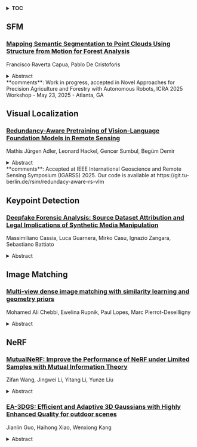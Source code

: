 <details>
  <summary><b>TOC</b></summary>
  <ol>
    <li><a href=#sfm>SFM</a></li>
      <ul>
        <li><a href=#Mapping-Semantic-Segmentation-to-Point-Clouds-Using-Structure-from-Motion-for-Forest-Analysis>Mapping Semantic Segmentation to Point Clouds Using Structure from Motion for Forest Analysis</a></li>
      </ul>
    </li>
    <li><a href=#visual-localization>Visual Localization</a></li>
      <ul>
        <li><a href=#Redundancy-Aware-Pretraining-of-Vision-Language-Foundation-Models-in-Remote-Sensing>Redundancy-Aware Pretraining of Vision-Language Foundation Models in Remote Sensing</a></li>
      </ul>
    </li>
    <li><a href=#keypoint-detection>Keypoint Detection</a></li>
      <ul>
        <li><a href=#Deepfake-Forensic-Analysis:-Source-Dataset-Attribution-and-Legal-Implications-of-Synthetic-Media-Manipulation>Deepfake Forensic Analysis: Source Dataset Attribution and Legal Implications of Synthetic Media Manipulation</a></li>
      </ul>
    </li>
    <li><a href=#image-matching>Image Matching</a></li>
      <ul>
        <li><a href=#Multi-view-dense-image-matching-with-similarity-learning-and-geometry-priors>Multi-view dense image matching with similarity learning and geometry priors</a></li>
      </ul>
    </li>
    <li><a href=#nerf>NeRF</a></li>
      <ul>
        <li><a href=#MutualNeRF:-Improve-the-Performance-of-NeRF-under-Limited-Samples-with-Mutual-Information-Theory>MutualNeRF: Improve the Performance of NeRF under Limited Samples with Mutual Information Theory</a></li>
        <li><a href=#EA-3DGS:-Efficient-and-Adaptive-3D-Gaussians-with-Highly-Enhanced-Quality-for-outdoor-scenes>EA-3DGS: Efficient and Adaptive 3D Gaussians with Highly Enhanced Quality for outdoor scenes</a></li>
      </ul>
    </li>
  </ol>
</details>

## SFM  

### [Mapping Semantic Segmentation to Point Clouds Using Structure from Motion for Forest Analysis](http://arxiv.org/abs/2505.10751)  
Francisco Raverta Capua, Pablo De Cristoforis  
<details>  
  <summary>Abstract</summary>  
  <ol>  
    Although the use of remote sensing technologies for monitoring forested environments has gained increasing attention, publicly available point cloud datasets remain scarce due to the high costs, sensor requirements, and time-intensive nature of their acquisition. Moreover, as far as we are aware, there are no public annotated datasets generated through Structure From Motion (SfM) algorithms applied to imagery, which may be due to the lack of SfM algorithms that can map semantic segmentation information into an accurate point cloud, especially in a challenging environment like forests.   In this work, we present a novel pipeline for generating semantically segmented point clouds of forest environments. Using a custom-built forest simulator, we generate realistic RGB images of diverse forest scenes along with their corresponding semantic segmentation masks. These labeled images are then processed using modified open-source SfM software capable of preserving semantic information during 3D reconstruction. The resulting point clouds provide both geometric and semantic detail, offering a valuable resource for training and evaluating deep learning models aimed at segmenting real forest point clouds obtained via SfM.  
  </ol>  
</details>  
**comments**: Work in progress, accepted in Novel Approaches for Precision
  Agriculture and Forestry with Autonomous Robots, ICRA 2025 Workshop - May 23,
  2025 - Atlanta, GA  
  
  



## Visual Localization  

### [Redundancy-Aware Pretraining of Vision-Language Foundation Models in Remote Sensing](http://arxiv.org/abs/2505.11121)  
Mathis Jürgen Adler, Leonard Hackel, Gencer Sumbul, Begüm Demir  
<details>  
  <summary>Abstract</summary>  
  <ol>  
    The development of foundation models through pretraining of vision-language models (VLMs) has recently attracted great attention in remote sensing (RS). VLM pretraining aims to learn image and language alignments from a large number of image-text pairs. Each pretraining image is often associated with multiple captions containing redundant information due to repeated or semantically similar phrases, resulting in increased pretraining and inference time. To overcome this, we introduce a weighted feature aggregation (WFA) strategy for VLM pretraining in RS. Our strategy aims to extract and exploit complementary information from multiple captions per image while reducing redundancies through feature aggregation with importance weighting. To calculate adaptive importance weights for different captions of each image, we propose two techniques: (i) non-parametric uniqueness and (ii) learning-based attention. In the first technique, importance weights are calculated based on the bilingual evaluation understudy (BLEU) scores of the captions to emphasize unique sentences and reduce the influence of repetitive ones. In the second technique, importance weights are learned through an attention mechanism instead of relying on hand-crafted features. The effectiveness of the proposed WFA strategy with the two techniques is analyzed in terms of downstream performance on text-to-image retrieval in RS. Experimental results show that the proposed strategy enables efficient and effective pretraining of VLMs in RS. Based on the experimental analysis, we derive guidelines for selecting appropriate techniques depending on downstream task requirements and resource constraints. The code of this work is publicly available at https://git.tu-berlin.de/rsim/redundacy-aware-rs-vlm.  
  </ol>  
</details>  
**comments**: Accepted at IEEE International Geoscience and Remote Sensing
  Symposium (IGARSS) 2025. Our code is available at
  https://git.tu-berlin.de/rsim/redundacy-aware-rs-vlm  
  
  



## Keypoint Detection  

### [Deepfake Forensic Analysis: Source Dataset Attribution and Legal Implications of Synthetic Media Manipulation](http://arxiv.org/abs/2505.11110)  
Massimiliano Cassia, Luca Guarnera, Mirko Casu, Ignazio Zangara, Sebastiano Battiato  
<details>  
  <summary>Abstract</summary>  
  <ol>  
    Synthetic media generated by Generative Adversarial Networks (GANs) pose significant challenges in verifying authenticity and tracing dataset origins, raising critical concerns in copyright enforcement, privacy protection, and legal compliance. This paper introduces a novel forensic framework for identifying the training dataset (e.g., CelebA or FFHQ) of GAN-generated images through interpretable feature analysis. By integrating spectral transforms (Fourier/DCT), color distribution metrics, and local feature descriptors (SIFT), our pipeline extracts discriminative statistical signatures embedded in synthetic outputs. Supervised classifiers (Random Forest, SVM, XGBoost) achieve 98-99% accuracy in binary classification (real vs. synthetic) and multi-class dataset attribution across diverse GAN architectures (StyleGAN, AttGAN, GDWCT, StarGAN, and StyleGAN2). Experimental results highlight the dominance of frequency-domain features (DCT/FFT) in capturing dataset-specific artifacts, such as upsampling patterns and spectral irregularities, while color histograms reveal implicit regularization strategies in GAN training. We further examine legal and ethical implications, showing how dataset attribution can address copyright infringement, unauthorized use of personal data, and regulatory compliance under frameworks like GDPR and California's AB 602. Our framework advances accountability and governance in generative modeling, with applications in digital forensics, content moderation, and intellectual property litigation.  
  </ol>  
</details>  
  
  



## Image Matching  

### [Multi-view dense image matching with similarity learning and geometry priors](http://arxiv.org/abs/2505.11264)  
Mohamed Ali Chebbi, Ewelina Rupnik, Paul Lopes, Marc Pierrot-Deseilligny  
<details>  
  <summary>Abstract</summary>  
  <ol>  
    We introduce MV-DeepSimNets, a comprehensive suite of deep neural networks designed for multi-view similarity learning, leveraging epipolar geometry for training. Our approach incorporates an online geometry prior to characterize pixel relationships, either along the epipolar line or through homography rectification. This enables the generation of geometry-aware features from native images, which are then projected across candidate depth hypotheses using plane sweeping. Our method geometric preconditioning effectively adapts epipolar-based features for enhanced multi-view reconstruction, without requiring the laborious multi-view training dataset creation. By aggregating learned similarities, we construct and regularize the cost volume, leading to improved multi-view surface reconstruction over traditional dense matching approaches. MV-DeepSimNets demonstrates superior performance against leading similarity learning networks and end-to-end regression models, especially in terms of generalization capabilities across both aerial and satellite imagery with varied ground sampling distances. Our pipeline is integrated into MicMac software and can be readily adopted in standard multi-resolution image matching pipelines.  
  </ol>  
</details>  
  
  



## NeRF  

### [MutualNeRF: Improve the Performance of NeRF under Limited Samples with Mutual Information Theory](http://arxiv.org/abs/2505.11386)  
Zifan Wang, Jingwei Li, Yitang Li, Yunze Liu  
<details>  
  <summary>Abstract</summary>  
  <ol>  
    This paper introduces MutualNeRF, a framework enhancing Neural Radiance Field (NeRF) performance under limited samples using Mutual Information Theory. While NeRF excels in 3D scene synthesis, challenges arise with limited data and existing methods that aim to introduce prior knowledge lack theoretical support in a unified framework. We introduce a simple but theoretically robust concept, Mutual Information, as a metric to uniformly measure the correlation between images, considering both macro (semantic) and micro (pixel) levels.   For sparse view sampling, we strategically select additional viewpoints containing more non-overlapping scene information by minimizing mutual information without knowing ground truth images beforehand. Our framework employs a greedy algorithm, offering a near-optimal solution.   For few-shot view synthesis, we maximize the mutual information between inferred images and ground truth, expecting inferred images to gain more relevant information from known images. This is achieved by incorporating efficient, plug-and-play regularization terms.   Experiments under limited samples show consistent improvement over state-of-the-art baselines in different settings, affirming the efficacy of our framework.  
  </ol>  
</details>  
  
### [EA-3DGS: Efficient and Adaptive 3D Gaussians with Highly Enhanced Quality for outdoor scenes](http://arxiv.org/abs/2505.10787)  
Jianlin Guo, Haihong Xiao, Wenxiong Kang  
<details>  
  <summary>Abstract</summary>  
  <ol>  
    Efficient scene representations are essential for many real-world applications, especially those involving spatial measurement. Although current NeRF-based methods have achieved impressive results in reconstructing building-scale scenes, they still suffer from slow training and inference speeds due to time-consuming stochastic sampling. Recently, 3D Gaussian Splatting (3DGS) has demonstrated excellent performance with its high-quality rendering and real-time speed, especially for objects and small-scale scenes. However, in outdoor scenes, its point-based explicit representation lacks an effective adjustment mechanism, and the millions of Gaussian points required often lead to memory constraints during training. To address these challenges, we propose EA-3DGS, a high-quality real-time rendering method designed for outdoor scenes. First, we introduce a mesh structure to regulate the initialization of Gaussian components by leveraging an adaptive tetrahedral mesh that partitions the grid and initializes Gaussian components on each face, effectively capturing geometric structures in low-texture regions. Second, we propose an efficient Gaussian pruning strategy that evaluates each 3D Gaussian's contribution to the view and prunes accordingly. To retain geometry-critical Gaussian points, we also present a structure-aware densification strategy that densifies Gaussian points in low-curvature regions. Additionally, we employ vector quantization for parameter quantization of Gaussian components, significantly reducing disk space requirements with only a minimal impact on rendering quality. Extensive experiments on 13 scenes, including eight from four public datasets (MatrixCity-Aerial, Mill-19, Tanks \& Temples, WHU) and five self-collected scenes acquired through UAV photogrammetry measurement from SCUT-CA and plateau regions, further demonstrate the superiority of our method.  
  </ol>  
</details>  
  
  



